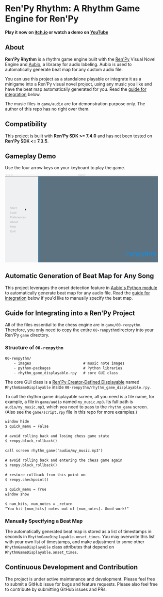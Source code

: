 # Ren'Py Rhythm: A Rhythm Game Engine for Ren'Py

**Play it now on [itch.io](https://r3dhummingbird.itch.io/renpy-rhythm-game) or watch a demo on [YouTube](https://youtu.be/7fMig9BmDzY)**

## About

**Ren'Py Rhythm** is a rhythm game engine built with the [Ren'Py](http://renpy.org/) Visual Novel Engine and [Aubio](https://aubio.org/), a libraray for audio labeling. Aubio is used to automatically generate beat map for any custom audio file.

You can use this project as a standalone playable or integrate it as a minigame into a Ren'Py visual novel project, using any music you like and have the beat map automatically generated for you. Read the [guide for integration](https://github.com/RuolinZheng08/renpy-rhythm#guide-for-integrating-into-a-renpy-project) below.

The music files in `game/audio` are for demonstration purpose only. The author of this repo has no right over them.

## Compatibility

This project is built with **Ren'Py SDK >= 7.4.0** and has not been tested on **Ren'Py SDK <= 7.3.5**.

## Gameplay Demo

Use the four arrow keys on your keyboard to play the game. 

<img src="https://github.com/RuolinZheng08/renpy-rhythm/blob/master/demo.gif" alt="Gameplay Example" width=600>

## Automatic Generation of Beat Map for Any Song

This project leverages the onset detection feature in [Aubio's Python module](https://github.com/aubio/aubio/tree/master/python) to automatically generate beat map for any audio file. Read the [guide for integration](https://github.com/RuolinZheng08/renpy-rhythm#guide-for-integrating-into-a-renpy-project) below if you'd like to manually specify the beat map.

## Guide for Integrating into a Ren'Py Project

All of the files essential to the chess engine are in `game/00-renpythm`. Therefore, you only need to copy the entire `00-renpythm`directory into your Ren'Py `game` directory.

### Structure of `00-renpythm`

```
00-renpythm/
    - images                        # music note images
    - python-packages               # Python libraries
    - rhythm_game_displayable.rpy   # core GUI class
```

The core GUI class is a [Ren'Py Creator-Defined Displayable](https://www.renpy.org/doc/html/udd.html) named `RhythmGameDisplayable` inside `00-renpythm/rhythm_game_displayable.rpy`.

To call the rhythm game displayable screen, all you need is a file name, for example, a file in `game/audio` named `my_music.mp3`. Its full path is `audio/my_music.mp3`, which you need to pass to the `rhythm_game` screen. (Also see the `game/script.rpy` file in this repo for more examples.)

```renpy
window hide
$ quick_menu = False

# avoid rolling back and losing chess game state
$ renpy.block_rollback()

call screen rhythm_game('audio/my_music.mp3')

# avoid rolling back and entering the chess game again
$ renpy.block_rollback()

# restore rollback from this point on
$ renpy.checkpoint()

$ quick_menu = True
window show

$ num_hits, num_notes = _return
"You hit [num_hits] notes out of [num_notes]. Good work!"
```

### Manually Specifying a Beat Map

The automatically generated beat map is stored as a list of timestamps in seconds in `RhythmGameDisplayable.onset_times`. You may overwrite this list with your own list of timestamps, and make adjustment to some other `RhythmGameDisplayable` class attributes that depend on `RhythmGameDisplayable.onset_times`.

## Continuous Development and Contribution
The project is under active maintenance and development. Please feel free to submit a GitHub issue for bugs and feature requests. Please also feel free to contribute by submitting GitHub issues and PRs. 
